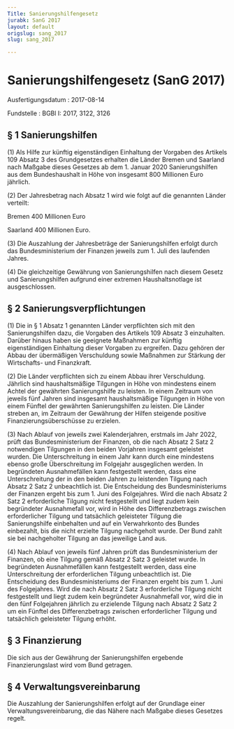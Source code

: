 ```yaml
---
Title: Sanierungshilfengesetz
jurabk: SanG 2017
layout: default
origslug: sang_2017
slug: sang_2017

---
```


# Sanierungshilfengesetz (SanG 2017)

Ausfertigungsdatum
:   2017-08-14

Fundstelle
:   BGBl I: 2017, 3122, 3126


## § 1 Sanierungshilfen

(1) Als Hilfe zur künftig eigenständigen Einhaltung der Vorgaben des Artikels 109 Absatz 3 des Grundgesetzes erhalten die Länder Bremen und Saarland nach Maßgabe dieses Gesetzes ab dem 1. Januar 2020 Sanierungshilfen aus dem Bundeshaushalt in Höhe von insgesamt 800 Millionen Euro jährlich.

(2) Der Jahresbetrag nach Absatz 1 wird wie folgt auf die genannten Länder verteilt:

Bremen 400 Millionen Euro


Saarland 400 Millionen Euro.




(3) Die Auszahlung der Jahresbeträge der Sanierungshilfen erfolgt durch das Bundesministerium der Finanzen jeweils zum 1. Juli des laufenden Jahres.

(4) Die gleichzeitige Gewährung von Sanierungshilfen nach diesem Gesetz und Sanierungshilfen aufgrund einer extremen Haushaltsnotlage ist ausgeschlossen.


## § 2 Sanierungsverpflichtungen

(1) Die in § 1 Absatz 1 genannten Länder verpflichten sich mit den Sanierungshilfen dazu, die Vorgaben des Artikels 109 Absatz 3 einzuhalten. Darüber hinaus haben sie geeignete Maßnahmen zur künftig eigenständigen Einhaltung dieser Vorgaben zu ergreifen. Dazu gehören der Abbau der übermäßigen Verschuldung sowie Maßnahmen zur Stärkung der Wirtschafts- und Finanzkraft.

(2) Die Länder verpflichten sich zu einem Abbau ihrer Verschuldung. Jährlich sind haushaltsmäßige Tilgungen in Höhe von mindestens einem Achtel der gewährten Sanierungshilfe zu leisten. In einem Zeitraum von jeweils fünf Jahren sind insgesamt haushaltsmäßige Tilgungen in Höhe von einem Fünftel der gewährten Sanierungshilfen zu leisten. Die Länder streben an, im Zeitraum der Gewährung der Hilfen steigende positive Finanzierungsüberschüsse zu erzielen.

(3) Nach Ablauf von jeweils zwei Kalenderjahren, erstmals im Jahr 2022, prüft das Bundesministerium der Finanzen, ob die nach Absatz 2 Satz 2 notwendigen Tilgungen in den beiden Vorjahren insgesamt geleistet wurden. Die Unterschreitung in einem Jahr kann durch eine mindestens ebenso große Überschreitung im Folgejahr ausgeglichen werden. In begründeten Ausnahmefällen kann festgestellt werden, dass eine Unterschreitung der in den beiden Jahren zu leistenden Tilgung nach Absatz 2 Satz 2 unbeachtlich ist. Die Entscheidung des Bundesministeriums der Finanzen ergeht bis zum 1. Juni des Folgejahres. Wird die nach Absatz 2 Satz 2 erforderliche Tilgung nicht festgestellt und liegt zudem kein begründeter Ausnahmefall vor, wird in Höhe des Differenzbetrags zwischen erforderlicher Tilgung und tatsächlich geleisteter Tilgung die Sanierungshilfe einbehalten und auf ein Verwahrkonto des Bundes einbezahlt, bis die nicht erzielte Tilgung nachgeholt wurde. Der Bund zahlt sie bei nachgeholter Tilgung an das jeweilige Land aus.

(4) Nach Ablauf von jeweils fünf Jahren prüft das Bundesministerium der Finanzen, ob eine Tilgung gemäß Absatz 2 Satz 3 geleistet wurde. In begründeten Ausnahmefällen kann festgestellt werden, dass eine Unterschreitung der erforderlichen Tilgung unbeachtlich ist. Die Entscheidung des Bundesministeriums der Finanzen ergeht bis zum 1. Juni des Folgejahres. Wird die nach Absatz 2 Satz 3 erforderliche Tilgung nicht festgestellt und liegt zudem kein begründeter Ausnahmefall vor, wird die in den fünf Folgejahren jährlich zu erzielende Tilgung nach Absatz 2 Satz 2 um ein Fünftel des Differenzbetrags zwischen erforderlicher Tilgung und tatsächlich geleisteter Tilgung erhöht.


## § 3 Finanzierung

Die sich aus der Gewährung der Sanierungshilfen ergebende Finanzierungslast wird vom Bund getragen.


## § 4 Verwaltungsvereinbarung

Die Auszahlung der Sanierungshilfen erfolgt auf der Grundlage einer Verwaltungsvereinbarung, die das Nähere nach Maßgabe dieses Gesetzes regelt.


